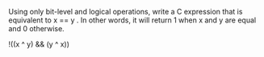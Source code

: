 Using only bit-level and logical operations, write a C expression
that is equivalent to x == y . In other words, it will return 1
when x and y are equal and 0 otherwise.   

!((x ^ y) && (y ^ x))